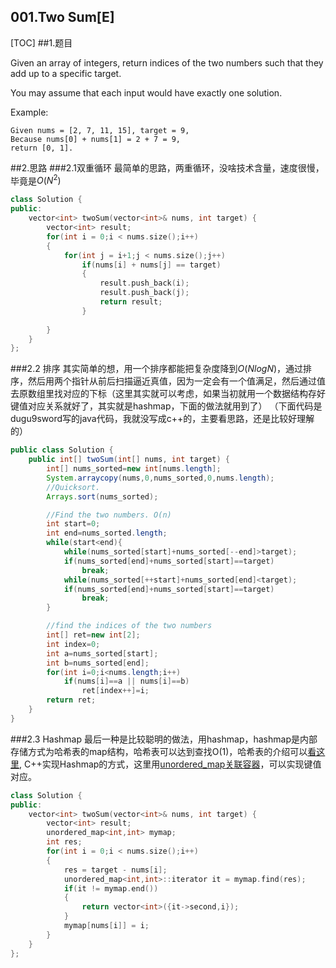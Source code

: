 001.Two Sum[E]
---
[TOC]
##1.题目

Given an array of integers, return indices of the two numbers such that they add up to a specific target.

You may assume that each input would have exactly one solution.

Example:

	Given nums = [2, 7, 11, 15], target = 9,
	Because nums[0] + nums[1] = 2 + 7 = 9,
	return [0, 1].

##2.思路
###2.1双重循环
最简单的思路，两重循环，没啥技术含量，速度很慢，毕竟是$O(N^2)$
```c++
class Solution {
public:
    vector<int> twoSum(vector<int>& nums, int target) {
        vector<int> result;
        for(int i = 0;i < nums.size();i++)
        {
            for(int j = i+1;j < nums.size();j++)
                if(nums[i] + nums[j] == target)
                {
                    result.push_back(i);
                    result.push_back(j);
                    return result;
                }
                    
        }
    }
};
```
###2.2 排序
其实简单的想，用一个排序都能把复杂度降到$O(NlogN)$，通过排序，然后用两个指针从前后扫描逼近真值，因为一定会有一个值满足，然后通过值去原数组里找对应的下标（这里其实就可以考虑，如果当初就用一个数据结构存好键值对应关系就好了，其实就是hashmap，下面的做法就用到了）
（下面代码是 dugu9sword写的java代码，我就没写成c++的，主要看思路，还是比较好理解的）
```java
public class Solution {
    public int[] twoSum(int[] nums, int target) {
        int[] nums_sorted=new int[nums.length];
        System.arraycopy(nums,0,nums_sorted,0,nums.length);
        //Quicksort.
        Arrays.sort(nums_sorted);

        //Find the two numbers. O(n)
        int start=0;
        int end=nums_sorted.length;
        while(start<end){
            while(nums_sorted[start]+nums_sorted[--end]>target);
            if(nums_sorted[end]+nums_sorted[start]==target)
                break;
            while(nums_sorted[++start]+nums_sorted[end]<target);
            if(nums_sorted[end]+nums_sorted[start]==target)
                break;
        }

        //find the indices of the two numbers
        int[] ret=new int[2];
        int index=0;
        int a=nums_sorted[start];
        int b=nums_sorted[end];
        for(int i=0;i<nums.length;i++)
            if(nums[i]==a || nums[i]==b)
                ret[index++]=i;
        return ret;
    }
}
```


###2.3 Hashmap
最后一种是比较聪明的做法，用hashmap，hashmap是内部存储方式为哈希表的map结构，哈希表可以达到查找O(1)，哈希表的介绍可以[看这里](http://www.nowamagic.net/academy/detail/3008108), C++实现Hashmap的方式，这里用[unordered_map关联容器](http://blog.csdn.net/hk2291976/article/details/51037095)，可以实现键值对应。
```c++
class Solution {
public:
    vector<int> twoSum(vector<int>& nums, int target) {
        vector<int> result;
        unordered_map<int,int> mymap;
        int res;
        for(int i = 0;i < nums.size();i++)
        {
            res = target - nums[i];
            unordered_map<int,int>::iterator it = mymap.find(res);
            if(it != mymap.end())
            {
                return vector<int>({it->second,i});
            }
            mymap[nums[i]] = i;
        }
    }
};
```

